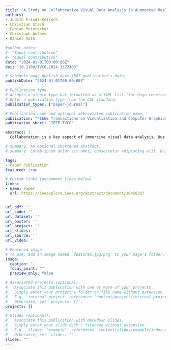 ```yaml
---
title: "A Study on Collaborative Visual Data Analysis in Augmented Reality with Asymmetric Display Types"
authors:
- Judith Friedl-Knirsch
- Christian Stach
- Fabian Pointecker
- Christoph Anthes
- Daniel Roth

#author_notes:
#- "Equal contribution"
#- "Equal contribution"
date: "2024-01-01T00:00:00Z"
doi: "10.1109/TVCG.2024.3372103"

# Schedule page publish date (NOT publication's date).
publishDate: "2024-01-01T00:00:00Z"

# Publication type.
# Accepts a single type but formatted as a YAML list (for Hugo requirements).
# Enter a publication type from the CSL standard.
publication_types: ["paper-journal"]

# Publication name and optional abbreviated publication name.
publication: "*IEEE Transactions on Visualization and Computer Graphics*"
publication_short: "IEEE TVCG"

abstract: |
  Collaboration is a key aspect of immersive visual data analysis. Due to its inherent benefit of seeing co-located collaborators, augmented reality is often useful in such collaborative scenarios. However, to enable the augmentation of the real environment, there are different types of technology available. While there are constant developments in specific devices, each of these device types provide different premises for collaborative visual data analysis. In our work we combine handheld, optical see-through and video see-through displays to explore and understand the impact of these different device types in collaborative immersive analytics. We conducted a mixed-methods collaborative user study where groups of three performed a shared data analysis task in augmented reality with each user working on a different device, to explore differences in collaborative behaviour, user experience and usage patterns. Both quantitative and qualitative data revealed differences in user experience and usage patterns. For collaboration, the different display types influenced how well participants could participate in the collaborative data analysis, nevertheless, there was no measurable effect in verbal communication. 

# Summary. An optional shortened abstract.
# summary: Lorem ipsum dolor sit amet, consectetur adipiscing elit. Duis posuere tellus ac convallis placerat. Proin tincidunt magna sed ex sollicitudin condimentum.

tags:
- Paper Publication
featured: true

# Custom links (uncomment lines below)
links:
- name: Paper
  url: https://ieeexplore.ieee.org/abstract/document/10458387


url_pdf: ''
url_code: ''
url_dataset: ''
url_poster: ''
url_project: ''
url_slides: ''
url_source: ''
url_video: ''

# Featured image
# To use, add an image named `featured.jpg/png` to your page's folder. 
image:
  caption: ''
  focal_point: ""
  preview_only: false

# Associated Projects (optional).
#   Associate this publication with one or more of your projects.
#   Simply enter your project's folder or file name without extension.
#   E.g. `internal-project` references `content/project/internal-project/index.md`.
#   Otherwise, set `projects: []`.
projects: []

# Slides (optional).
#   Associate this publication with Markdown slides.
#   Simply enter your slide deck's filename without extension.
#   E.g. `slides: "example"` references `content/slides/example/index.md`.
#   Otherwise, set `slides: ""`.
slides: ""
---
```



<br>
